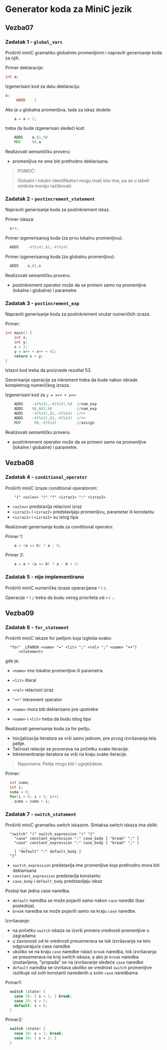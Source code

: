 # Generator koda za MiniC jezik

## Vezba07

### Zadatak 1 - `global_vars`

Proširiti miniC gramatiku globalnim promenljivim i napraviti generisanje koda za njih.

Primer deklaracije:

```c
int a;
```

Izgenerisani kod za datu deklaraciju:

```asm
a:
     WORD    1
```

Ako je `a` globalna promenljiva, tada za iskaz dodele:

```c
    a = a + 1;
```

treba da bude izgenerisan sledeći kod:

```asm
    ADDS    a,$1,%0
    MOV     %0,a
```

Realizovati semantičku proveru:
- promenljiva ne sme biti prethodno deklarisana.

> POMOĆ:
> 
> Globalni i lokalni identifikatori mogu imati isto ime, pa se u tabeli simbola moraju razlikovati.

### Zadatak 2 - `postincrement_statement`

Napraviti generisanje koda za postinkrement iskaz.

Primer iskaza:

```c
  x++;
```

Primer izgenerisanog koda (za prvu lokalnu promenljivu):

```asm
  ADDS    -4(%14),$1,-4(%14)
```

Primer izgenerisanog koda (za globalnu promenljivu):

```asm
  ADDS    x,$1,x
```

Realizovati semantičku proveru: 
- postinkrement operator može da se primeni samo na promenljive (lokalne i globalne) i parametre.

### Zadatak 3 - `postincrement_exp`

Napraviti generisanje koda za postinkrement unutar numeričkih izraza.

Primer:

```c
int main() {
    int x;
    int y;
    x = 3;
    y = x++ + x++ + 42;
    return x + y;
}
```

Izlazni kod treba da proizvede rezultat 53. 

Generisanje operacije za inkrement treba da bude nakon obrade kompletnog numeričkog izraza.

Izgenerisani kod za `y = x++ + x++`:

```asm
    ADDS    -4(%14),-4(%14),%0  //num_exp
    ADDS    %0,$42,%0           //num_exp
    ADDS    -4(%14),$1,-4(%14)  //++
    ADDS    -4(%14),$1,-4(%14)  //++
    MOV      %0,-8(%14)         //assign
```

Realizovati semantičku proveru: 
- postinkrement operator može da se primeni samo na promenljive (lokalne i globalne) i parametre.

## Vezba08

### Zadatak 4 - `conditional_operator`

Proširiti miniC izraze conditional operatorom:

```
    "(" <uslov> ")" "?" <izraz1> ":" <izraz2>
```

- `<uslov>` predstavlja relacioni izraz
- `<izraz1>` i `<izraz2>` predstavljaju promenljivu, parametar ili konstantu
- `<izraz1>` i `<izraz2>` su istog tipa

Realizovati generisanje koda za conditional operator.

Primer 1:

```c
    a = (a == b) ? a : 0;
```

Primer 2:

```c
    a = a + (a == b) ? a : b + 3;
```

### Zadatak 5 - nije implementirano

Proširiti miniC numeričke izraze operacijama `*` i `/`.

Operacije `*` i `/` treba da budu većeg prioriteta od `+` i `-`.

## Vezba09

### Zadatak 6 - `for_statement`

Proširiti miniC iskaze for petljom koja izgleda ovako:

```
  "for" _LPAREN <name> "=" <lit> ";" <rel> ";" <name> "++")
      <statement>
```

gde je:

- `<name>` ime lokalne promenljive ili parametra
- `<lit>`  literal
- `<rel>`  relacioni izraz
- `"++"`   inkrement operator


- `<name>` mora biti deklarisano pre upotrebe
- `<name>` i `<lit>` treba da budu istog tipa

Realizovati generisanje koda za for petlju.
- Inicijalizacija iteratora se vrši samo jednom, pre prvog izvršavanja tela petlje.
- Tačnost relacije se proverava na početku svake iteracije.
- Inkrementiranje iteratora se vrši na kraju svake iteracije.

> Napomena: Petlje mogu biti i ugnježdene.

Primer:

```c
  int suma;
  int i;
  suma = 0;
  for(i = 0; i < 5; i++)
    suma = suma + i;
```

### Zadatak 7 - `switch_statement`

Proširiti miniC gramatiku switch iskazom. Sintaksa switch iskaza ima oblik:

```
  "switch" "(" switch_expression ")" "{"
    "case" constant_expression ":" case_body [ "break" ";" ]
    "case" constant_expression ":" case_body [ "break" ";" ]
       ...
    [ "default" ":" default_body ]
  "}"
```

- `switch_expression` predstavlja ime promenljive koja prethodno mora biti deklarisana
- `constant_expression` predstavlja konstantu
- `case_body` i `default_body` predstavljaju iskaz

Postoji bar jedna case naredba.

- `default` naredba se može pojaviti samo nakon `case` naredbi (kao poslednja).
- `break` naredba se može pojaviti samo na kraju `case` naredbe.

Izvršavanje:
- na početku `switch` iskaza se izvrši provera vrednosti promenljive u zagradama
- u zavisnosti od te vrednosti preusmerava se tok izvršavanja na telo odgovarajuće case naredbe
- ukoliko se na kraju `case` naredbe nalazi `break` naredba, tok izvršavanja se preusmerava na kraj switch iskaza; a ako je `break` naredba izostavljena, "propada" se na izvršavanje sledeće `case` naredbe
- `default` naredba se izvršava ukoliko se vrednost `switch` promenljive razlikuje od svih konstanti navedenih u svim `case` naredbama

Primer1:

```c
  switch (state) {
    case 10: { s = 1; } break;
    case 20: s = 2;
    default: s = 0;
  } 
```

Primer2:

```c
  switch (state) {
    case 10: s = 1; break;
    case 20: { s = 2; }
  }
```
